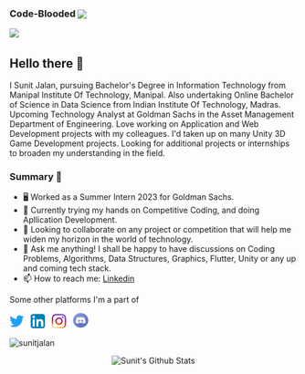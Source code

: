 ### Code-Blooded <img src="https://media.giphy.com/media/h741oEMnAUIILdX0kU/giphy.gif" width="50" align ="center">
<p  align="left"><img src="https://raw.githubusercontent.com/chiraag-kakar/chiraag-kakar/master/hadder.gif">

## Hello there 👋
I Sunit Jalan, pursuing Bachelor's Degree in Information Technology from Manipal Institute Of Technology, Manipal. Also undertaking Online Bachelor of Science in Data Science from Indian Institute Of Technology, Madras. Upcoming Technology Analyst at Goldman Sachs in the Asset Management Department of Engineering. Love working on Application and Web Development projects with my colleagues. I'd taken up on many Unity 3D Game Development projects. Looking for additional projects or internships to broaden my understanding in the field.
### Summary 👨‍
- 🖥️ Worked as a Summer Intern 2023 for Goldman Sachs.
- 🔭 Currently trying my hands on Competitive Coding, and doing Apllication Development.
- 👯 Looking to collaborate on any project or competition that will help me widen my horizon in the world of technology.
- 💬 Ask me anything! I shall be happy to have discussions on Coding Problems, Algorithms, Data Structures, Graphics, Flutter, Unity or any up and coming tech stack.
- 📫 How to reach me: [Linkedin](https://www.linkedin.com/in/sunitjalan/) 
  
Some other platforms I'm a part of
  
<p>
  <a href="https://twitter.com/Sunit391"><img width="25" height="25" src="/resources/twitter.svg"></a>
  &nbsp;
  <a href="https://www.linkedin.com/in/sunitjalan"><img width="25" height="25" src="/resources/linkedin.svg"></a>
  &nbsp;
  <a href="https://www.instagram.com/sunitjalan"><img width="25" height="25" src="/resources/instagram.svg"></a>
  &nbsp;
  <a href="https://discord.com/Sunit#5965"><img width="29" height="28" src="/resources/discord.png"></a>
   &nbsp;
</p>

<p align="left"> <img src="https://komarev.com/ghpvc/?username=sunitjalan&label=Profile Views&color=blue&style=plastic" alt="sunitjalan" /> </p>

<p align="center">
  <img width="48%" src="https://github-readme-stats.vercel.app/api?username=sunitjalan&show_icons=true&theme=tokyonight" alt="Sunit's Github Stats" />
</p>
